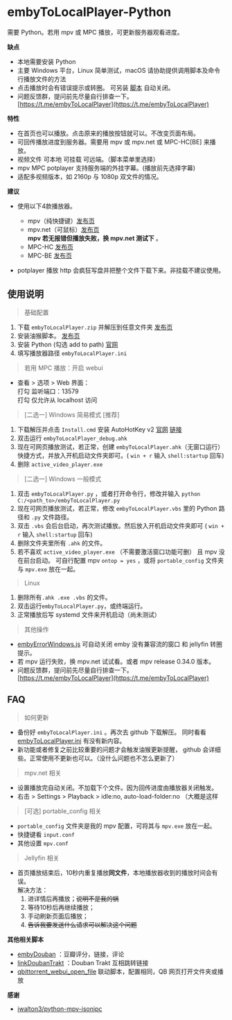 # embyToLocalPlayer-Python

需要 Python。若用 mpv 或 MPC 播放，可更新服务器观看进度。

**缺点**

* 本地需要安装 Python
* 主要 Windows 平台，Linux 简单测试，macOS 请协助提供调用脚本及命令行播放文件的方法
* 点击播放时会有错误提示或转圈。
  可另装 [脚本](https://greasyfork.org/zh-CN/scripts/448629-embyerrorwindows?locale_override=1) 自动关闭。
* 问题反馈群，提问前先尽量自行排查一下。[https://t.me/embyToLocalPlayer](https://t.me/embyToLocalPlayer)

**特性**

* 在首页也可以播放。点击原来的播放按钮就可以。不改变页面布局。
* 可回传播放进度到服务器。需要用 mpv 或 mpv.net 或 MPC-HC[BE] 来播放。
* 视频文件 可本地 可挂载 可远端。（脚本菜单里选择）
* mpv MPC potplayer 支持服务端的外挂字幕。(播放前先选择字幕)
* 适配多视频版本，如 2160p 与 1080p 双文件的情况。

**建议**

* 使用以下4款播放器。
    * mpv（纯快捷键）[发布页](https://sourceforge.net/projects/mpv-player-windows/files/release/)
    * mpv.net（可鼠标）[发布页](https://github.com/stax76/mpv.net/releases)   
      **mpv 若无报错但播放失败，换 mpv.net 测试下** 。
    * MPC-HC [发布页](https://github.com/clsid2/mpc-hc/releases)
    * MPC-BE [发布页](https://sourceforge.net/projects/mpcbe/files/MPC-BE/Release%20builds/)

* potplayer 播放 http 会疯狂写盘并把整个文件下载下来。非挂载不建议使用。

## 使用说明

> 基础配置

1. 下载 `embyToLocalPlayer.zip` 并解压到任意文件夹 [发布页](https://github.com/kjtsune/embyToLocalPlayer/releases)
2. 安装油猴脚本。 [发布页](https://greasyfork.org/zh-CN/scripts/448648-embytolocalplayer?locale_override=1)
3. 安装 Python (勾选 add to path) [官网](https://www.python.org/downloads/)
4. 填写播放器路径 `embyToLocalPlayer.ini`

> 若用 MPC 播放：开启 webui

* 查看 > 选项 > Web 界面：  
  打勾 监听端口：13579  
  打勾 仅允许从 localhost 访问

> [二选一] Windows 简易模式 [推荐]

1. 下载解压并点击 `Install.cmd` 安装 AutoHotKey
   v2 [官网](https://www.autohotkey.com/) [链接](https://www.autohotkey.com/download/ahk-v2.zip)
2. 双击运行 `embyToLocalPlayer_debug.ahk`
3. 现在可网页播放测试，若正常，创建 `embyToLocalPlayer.ahk`（无窗口运行）快捷方式，并放入开机启动文件夹即可。( `win + r` 输入 `shell:startup` 回车)
4. 删除 `active_video_player.exe`

> [二选一] Windows 一般模式

1. 双击 `embyToLocalPlayer.py` ，或者打开命令行，修改并输入 `python C:/<path_to>/embyToLocalPlayer.py`
2. 现在可网页播放测试，若正常，修改 `embyToLocalPlayer.vbs` 里的 Python 路径和 `.py` 文件路径。
3. 双击 `.vbs` 会后台启动，再次测试播放。然后放入开机启动文件夹即可 ( `win + r` 输入 `shell:startup` 回车)
4. 删除文件夹里所有 `.ahk` 的文件。
5. 若不喜欢 `active_video_player.exe` （不需要激活窗口功能可删） 且 mpv 没在前台启动。 可自行配置 mpv `ontop = yes` ，或将 `portable_config`
   文件夹与 `mpv.exe` 放在一起。

> Linux

1. 删除所有`.ahk .exe .vbs` 的文件。
2. 双击运行`embyToLocalPlayer.py`，或终端运行。
3. 正常播放后写 systemd 文件来开机启动（尚未测试）

> 其他操作

* [embyErrorWindows.js](https://greasyfork.org/zh-CN/scripts/448629-embyerrorwindows?locale_override=1)
  可自动关闭 emby 没有兼容流的窗口 和 jellyfin 转圈提示。
* 若 mpv 运行失败，换 mpv.net 试试看。或者 mpv release 0.34.0 版本。
* 问题反馈群，提问前先尽量自行排查一下。[https://t.me/embyToLocalPlayer](https://t.me/embyToLocalPlayer)

## FAQ

> 如何更新

* 备份好 `embyToLocalPlayer.ini` 。再次去 github 下载解压。
  同时看看 [embyToLocalPlayer.ini](https://github.com/kjtsune/embyToLocalPlayer/blob/main/embyToLocalPlayer.ini) 有没有新内容。
* 新功能或者修复之前比较重要的问题才会触发油猴更新提醒， github 会详细些。正常使用不更新也可以。（没什么问题也不怎么更新了）

> mpv.net 相关

* 设置播放完自动关闭。不加载下个文件。因为回传进度由播放器关闭触发。
* 右击 > Settings > Playback > idle:no, auto-load-folder:no （大概是这样

> [可选] portable_config 相关

* `portable_config` 文件夹是我的 mpv 配置，可将其与 `mpv.exe` 放在一起。
* 快捷键看 `input.conf`
* 其他设置 `mpv.conf`

> Jellyfin 相关

* 首页播放结束后，10秒内重复播放**同文件**，本地播放器收到的播放时间会有误。    
  解决方法：
  1. 进详情后再播放；~~说明不是我的锅~~
  2. 等待10秒后再继续播放；
  3. 手动刷新页面后播放；
  4. ~~告诉我要发送什么请求可以解决这个问题~~

**其他相关脚本**

* [embyDouban](https://greasyfork.org/zh-CN/scripts/449894-embydouban?locale_override=1)
  ：豆瓣评分，链接，评论
* [linkDoubanTrakt](https://greasyfork.org/zh-CN/scripts/449899-linkdoubantrakt?locale_override=1)
  ：Douban Trakt 互相跳转链接
* [qbittorrent\_webui\_open_file](https://greasyfork.org/zh-CN/scripts/450015-qbittorrent-webui-open-file?locale_override=1)
  联动脚本，配置相同，QB 网页打开文件夹或播放

**感谢**

* [iwalton3/python-mpv-jsonipc](https://github.com/iwalton3/python-mpv-jsonipc)
